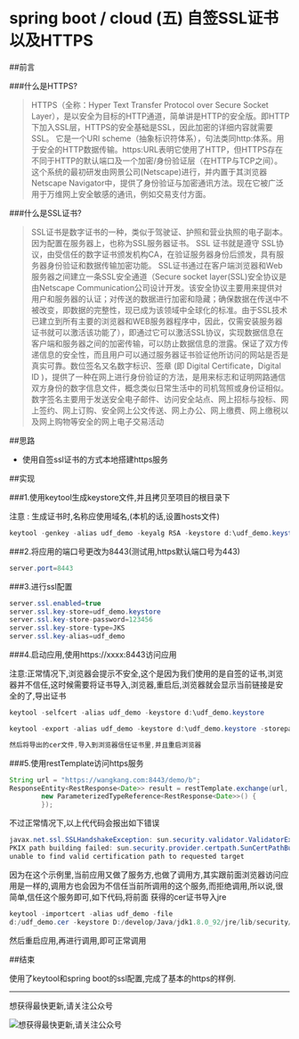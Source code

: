 # spring boot / cloud (五) 自签SSL证书以及HTTPS

##前言

###什么是HTTPS?

>HTTPS（全称：Hyper Text Transfer Protocol over Secure Socket Layer），是以安全为目标的HTTP通道，简单讲是HTTP的安全版。即HTTP下加入SSL层，HTTPS的安全基础是SSL，因此加密的详细内容就需要SSL。 它是一个URI scheme（抽象标识符体系），句法类同http:体系。用于安全的HTTP数据传输。https:URL表明它使用了HTTP，但HTTPS存在不同于HTTP的默认端口及一个加密/身份验证层（在HTTP与TCP之间）。这个系统的最初研发由网景公司(Netscape)进行，并内置于其浏览器Netscape Navigator中，提供了身份验证与加密通讯方法。现在它被广泛用于万维网上安全敏感的通讯，例如交易支付方面。

###什么是SSL证书?

>SSL证书是数字证书的一种，类似于驾驶证、护照和营业执照的电子副本。因为配置在服务器上，也称为SSL服务器证书。
SSL 证书就是遵守 SSL协议，由受信任的数字证书颁发机构CA，在验证服务器身份后颁发，具有服务器身份验证和数据传输加密功能。
SSL证书通过在客户端浏览器和Web服务器之间建立一条SSL安全通道（Secure socket layer(SSL)安全协议是由Netscape Communication公司设计开发。该安全协议主要用来提供对用户和服务器的认证；对传送的数据进行加密和隐藏；确保数据在传送中不被改变，即数据的完整性，现已成为该领域中全球化的标准。由于SSL技术已建立到所有主要的浏览器和WEB服务器程序中，因此，仅需安装服务器证书就可以激活该功能了），即通过它可以激活SSL协议，实现数据信息在客户端和服务器之间的加密传输，可以防止数据信息的泄露。保证了双方传递信息的安全性，而且用户可以通过服务器证书验证他所访问的网站是否是真实可靠。数位签名又名数字标识、签章 (即 Digital Certificate，Digital ID )，提供了一种在网上进行身份验证的方法，是用来标志和证明网路通信双方身份的数字信息文件，概念类似日常生活中的司机驾照或身份证相似。 数字签名主要用于发送安全电子邮件、访问安全站点、网上招标与投标、网上签约、网上订购、安全网上公文传送、网上办公、网上缴费、网上缴税以及网上购物等安全的网上电子交易活动

##思路

- 使用自签ssl证书的方式本地搭建https服务

##实现

###1.使用keytool生成keystore文件,并且拷贝至项目的根目录下


注意 : 生成证书时,名称应使用域名,(本机的话,设置hosts文件)


``` java
keytool -genkey -alias udf_demo -keyalg RSA -keystore d:\udf_demo.keystore
```

###2.将应用的端口号更改为8443(测试用,https默认端口号为443)


``` java
server.port=8443
```

###3.进行ssl配置


``` java
server.ssl.enabled=true
server.ssl.key-store=udf_demo.keystore
server.ssl.key-store-password=123456
server.ssl.key-store-type=JKS
server.ssl.key-alias=udf_demo
```

###4.启动应用,使用https://xxxx:8443访问应用


注意:正常情况下,浏览器会提示不安全,这个是因为我们使用的是自签的证书,浏览器并不信任,这时候需要将证书导入,浏览器,重启后,浏览器就会显示当前链接是安全的了,导出证书


``` java
keytool -selfcert -alias udf_demo -keystore d:\udf_demo.keystore

keytool -export -alias udf_demo -keystore d:\udf_demo.keystore -storepass 123456 -rfc -file d:\udf_demo.cer

然后将导出的cer文件,导入到浏览器信任证书里,并且重启浏览器
```

###5.使用restTemplate访问https服务

``` java
String url = "https://wangkang.com:8443/demo/b";
ResponseEntity<RestResponse<Date>> result = restTemplate.exchange(url, HttpMethod.GET, null,
        new ParameterizedTypeReference<RestResponse<Date>>() {
        });
```

不过正常情况下,以上代代码会报出如下错误

``` java
javax.net.ssl.SSLHandshakeException: sun.security.validator.ValidatorException: 
PKIX path building failed: sun.security.provider.certpath.SunCertPathBuilderException: 
unable to find valid certification path to requested target
```

因为在这个示例里,当前应用又做了服务方,也做了调用方,其实跟前面浏览器访问应用是一样的,调用方也会因为不信任当前所调用的这个服务,而拒绝调用,所以说,很简单,信任这个服务即可,如下代码,将前面 获得的cer证书导入jre

``` java
keytool -importcert -alias udf_demo -file 
d:/udf_demo.cer -keystore D:/develop/Java/jdk1.8.0_92/jre/lib/security/cacerts
```

然后重启应用,再进行调用,即可正常调用


##结束

使用了keytool和spring boot的ssl配置,完成了基本的https的样例.

---------

想获得最快更新,请关注公众号

![想获得最快更新,请关注公众号](https://mmbiz.qlogo.cn/mmbiz_jpg/gjOvoY7GOt5a4dicfGbqze591YAEiaRONE0nOsiaur4nlsmKtUpRuONue28wJ9JfOXfBl99OoVmYncohMnEY4LMdg/0?wx_fmt=jpeg "想获得最快更新,请关注公众号") 

